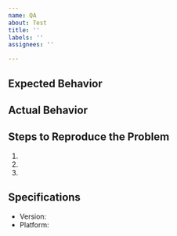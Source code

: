 ```yaml
---
name: QA
about: Test
title: ''
labels: ''
assignees: ''

---
```


## Expected Behavior


## Actual Behavior


## Steps to Reproduce the Problem

1.
1.
1.

## Specifications

- Version:
- Platform:
